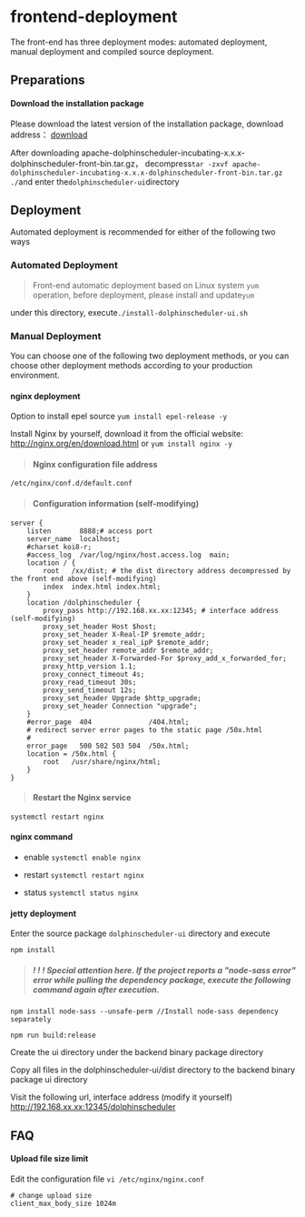# frontend-deployment

The front-end has three deployment modes: automated deployment, manual deployment and compiled source deployment.



## Preparations

#### Download the installation package

Please download the latest version of the installation package, download address： [download](https://dolphinscheduler.apache.org/en-us/docs/release/download.html)

After downloading apache-dolphinscheduler-incubating-x.x.x-dolphinscheduler-front-bin.tar.gz，
decompress`tar -zxvf apache-dolphinscheduler-incubating-x.x.x-dolphinscheduler-front-bin.tar.gz ./`and enter the`dolphinscheduler-ui`directory




## Deployment

Automated deployment is recommended for either of the following two ways

### Automated Deployment

>Front-end automatic deployment based on Linux system `yum` operation, before deployment, please install and update`yum`

under this directory, execute`./install-dolphinscheduler-ui.sh` 


### Manual Deployment
You can choose one of the following two deployment methods, or you can choose other deployment methods according to your production environment.

#### nginx deployment
Option to install epel source `yum install epel-release -y`

Install Nginx by yourself, download it from the official website: http://nginx.org/en/download.html or `yum install nginx -y`


> ####  Nginx configuration file address

```
/etc/nginx/conf.d/default.conf
```

> ####  Configuration information (self-modifying)

```
server {
    listen       8888;# access port
    server_name  localhost;
    #charset koi8-r;
    #access_log  /var/log/nginx/host.access.log  main;
    location / {
        root   /xx/dist; # the dist directory address decompressed by the front end above (self-modifying)
        index  index.html index.html;
    }
    location /dolphinscheduler {
        proxy_pass http://192.168.xx.xx:12345; # interface address (self-modifying)
        proxy_set_header Host $host;
        proxy_set_header X-Real-IP $remote_addr;
        proxy_set_header x_real_ipP $remote_addr;
        proxy_set_header remote_addr $remote_addr;
        proxy_set_header X-Forwarded-For $proxy_add_x_forwarded_for;
        proxy_http_version 1.1;
        proxy_connect_timeout 4s;
        proxy_read_timeout 30s;
        proxy_send_timeout 12s;
        proxy_set_header Upgrade $http_upgrade;
        proxy_set_header Connection "upgrade";
    }
    #error_page  404              /404.html;
    # redirect server error pages to the static page /50x.html
    #
    error_page   500 502 503 504  /50x.html;
    location = /50x.html {
        root   /usr/share/nginx/html;
    }
}
```

> ####  Restart the Nginx service

```
systemctl restart nginx
```

#### nginx command

- enable `systemctl enable nginx`

- restart `systemctl restart nginx`

- status `systemctl status nginx`

#### jetty deployment
Enter the source package `dolphinscheduler-ui` directory and execute

```
npm install
```

> #####  ! ! ! Special attention here. If the project reports a "node-sass error" error while pulling the dependency package, execute the following command again after execution.
```
npm install node-sass --unsafe-perm //Install node-sass dependency separately
```

```
npm run build:release
```

Create the ui directory under the backend binary package directory

Copy all files in the dolphinscheduler-ui/dist directory to the backend binary package ui directory

Visit the following url, interface address (modify it yourself)
http://192.168.xx.xx:12345/dolphinscheduler

## FAQ
#### Upload file size limit

Edit the configuration file `vi /etc/nginx/nginx.conf`

```
# change upload size
client_max_body_size 1024m
```



